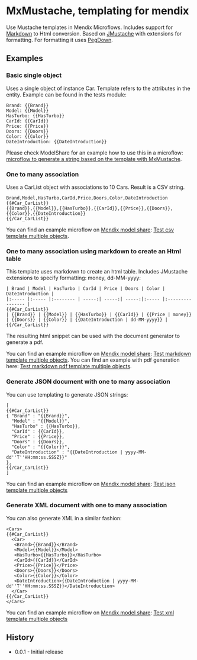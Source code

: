 # MxMustache, templating for mendix

Use Mustache templates in Mendix Microflows. Includes support for [Markdown][1] to Html conversion. Based on [JMustache][2] with
extensions for formatting. For formatting it uses [PegDown][3].

## Examples

### Basic single object

Uses a single object of instance Car. Template refers to the attributes in the entity. Example can be found in the tests module:

    Brand: {{Brand}}
    Model: {{Model}}
    HasTurbo: {{HasTurbo}}
    CarId: {{CarId}}
    Price: {{Price}}
    Doors: {{Doors}}
    Color: {{Color}}
    DateIntroduction: {{DateIntroduction}}

Please check ModelShare for an example how to use this in a microflow: [microflow to generate a string based on the template with MxMustache][4].

### One to many association

Uses a CarList object with associations to 10 Cars. Result is a CSV string. 

    Brand,Model,HasTurbo,CarId,Price,Doors,Color,DateIntroduction
    {{#Car_CarList}}
    {{Brand}},{{Model}},{{HasTurbo}},{{CarId}},{{Price}},{{Doors}},{{Color}},{{DateIntroduction}}
    {{/Car_CarList}}

You can find an example microflow on [Mendix model share][9]: [Test csv template multiple objects][5].

### One to many association using markdown to create an Html table

This template uses markdown to create an html table. Includes JMustache extensions to specify formatting: money, dd-MM-yyyy:

    | Brand | Model | HasTurbo | CarId | Price | Doors | Color | DateIntroduction |
    |:----- |:----- |:-------- | -----:| -----:| -----:|:----- |:---------------- |
    {{#Car_CarList}}
    | {{Brand}} | {{Model}} | {{HasTurbo}} | {{CarId}} | {{Price | money}} | {{Doors}} | {{Color}} | {{DateIntroduction | dd-MM-yyyy}} |
    {{/Car_CarList}}

The resulting html snippet can be used with the document generator to generate a pdf.

You can find an example microflow on [Mendix model share][9]: [Test markdown template multiple objects][6]. 
You can find an example with pdf generation here: [Test markdown pdf template multiple objects][10].

### Generate JSON document with one to many association

You can use templating to generate JSON strings:

    [
    {{#Car_CarList}}
    { "Brand" : "{{Brand}}",
      "Model" : "{{Model}}",
      "HasTurbo" : {{HasTurbo}},
      "CarId" : {{CarId}},
      "Price" : {{Price}},
      "Doors" : {{Doors}},
      "Color" : "{{Color}}",
      "DateIntroduction" : "{{DateIntroduction | yyyy-MM-dd''T''HH:mm:ss.SSSZ}}"
    },
    {{/Car_CarList}}
    ]

You can find an example microflow on [Mendix model share][9]: [Test json template multiple objects][7]

### Generate XML document with one to many association

You can also generate XML in a similar fashion:

    <Cars>
    {{#Car_CarList}}
      <Car>
       <Brand>{{Brand}}</Brand>
       <Model>{{Model}}</Model>
       <HasTurbo>{{HasTurbo}}</HasTurbo>
       <CarId>{{CarId}}</CarId>
       <Price>{{Price}}</Price>
       <Doors>{{Doors}}</Doors>
       <Color>{{Color}}</Color>
       <DateIntroduction>{{DateIntroduction | yyyy-MM-dd''T''HH:mm:ss.SSSZ}}</DateIntroduction>
      </Car>
    {{/Car_CarList}}
    </Cars>

You can find an example microflow on [Mendix model share][9]: [Test xml template multiple objects][8]

## History

 * 0.0.1 - Initial release
 
 [1]: https://github.com/adam-p/markdown-here/wiki/Markdown-Cheatsheet
 [2]: https://github.com/samskivert/jmustache
 [3]: https://github.com/sirthias/pegdown/
 [4]: https://modelshare.mendix.com/models/152dad95-7e3e-4ad5-ac68-7a1a7a1b4360/simple-mxmustache-example
 [5]: https://modelshare.mendix.com/models/ce716c9a-7beb-42ca-9cff-bab16920a8ff/test-csv-template-multiple-objects
 [6]: https://modelshare.mendix.com/models/745ecbeb-7270-4a57-8676-6394fcfb6cf4/test-markdown-template-multiple-objects
 [7]: https://modelshare.mendix.com/models/bcd40b79-05c2-4e61-857b-f94c3eedcc6b/test-json-template-multiple-objects
 [8]: https://modelshare.mendix.com/models/6b841874-4f28-4509-ae21-123c7587263b/test-xml-template-multiple-objects
 [9]: https://modelshare.mendix.com/
 [10]: https://modelshare.mendix.com/models/5f010314-0f71-47c9-a8a7-9baef004ef3f/test-markdown-pdf-template-multiple-objects
